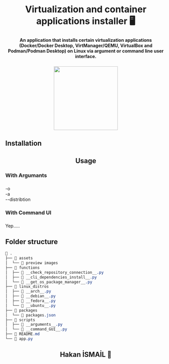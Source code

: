 <h1 align="center">Virtualization and container applications installer 🖥️</h1>

###

<h4 align="center">An application that installs certain virtualization applications (Docker/Docker Desktop, VirtManager/QEMU, VirtualBox and Podman/Podman Desktop) on Linux via argument or command line user interface.</h4>

###

<div align="center">
  <img height="200" src="https://i.imgflip.com/65efzo.gif"  />
</div>

###

<h2 align="left">Installation</h2>

###

<h2 align="center">Usage</h2>

###

<h3 align="left">With Argumants</h3>

###

<p align="left">-o<br>-a<br>--distribtion</p>

###

<h3 align="left">With Command UI</h3>

###

<p align="left">Yep.....</p>

###

## Folder structure

```css
 .
├──  assets
│  └──  preview images
├──  functions
│  ├──  __check_repository_connection__.py
│  ├──  __cli_dependencies_install__.py
│  └──  __get_os_package_manager__.py
├──  linux_distros
│  ├──  __arch__.py
│  ├──  __debian__.py
│  ├──  __fedora__.py
│  └──  __ubuntu__.py
├──  packages
│  └──  packages.json
├──  scripts
│  ├──  __arguments__.py
│  └──  __command_GUI__.py
├──  README.md
└──  app.py

```

<h2 align="center">Hakan İSMAİL 💙</h2>

###
